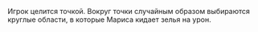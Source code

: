 Игрок целится точкой. Вокруг точки случайным образом выбираются круглые области, в которые Мариса кидает зелья на урон.